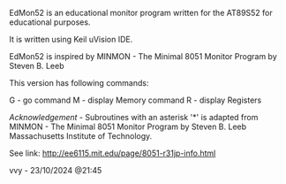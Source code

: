  EdMon52 is an educational monitor program written for the AT89S52 for educational purposes. 
 
 It is written using Keil uVision IDE.
 
 EdMon52 is inspired by MINMON - The Minimal 8051 Monitor Program by Steven B. Leeb
 
 This version has following commands:
 
 G - go command 
 M - display Memory command
 R - display Registers
 
 *Acknowledgement* - Subroutines with an asterisk '*' is adapted from MINMON - The Minimal 8051 Monitor Program by Steven B. Leeb
 Massachusetts Institute of Technology. 
 
 See link: http://ee6115.mit.edu/page/8051-r31jp-info.html

 vvy - 23/10/2024 @21:45
